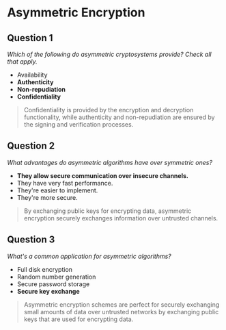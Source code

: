 # Asymmetric Encryption

## Question 1

*Which of the following do asymmetric cryptosystems provide? Check all that apply.*

* Availability
* **Authenticity**
* **Non-repudiation**
* **Confidentiality**

> Confidentiality is provided by the encryption and decryption functionality, while authenticity and non-repudiation are ensured by the signing and verification processes.

## Question 2

*What advantages do asymmetric algorithms have over symmetric ones?* 

* **They allow secure communication over insecure channels.**
* They have very fast performance.
* They're easier to implement.
* They're more secure.

> By exchanging public keys for encrypting data, asymmetric encryption securely exchanges information over untrusted channels.

## Question 3

*What's a common application for asymmetric algorithms?*


* Full disk encryption
* Random number generation
* Secure password storage
* **Secure key exchange**

>  Asymmetric encryption schemes are perfect for securely exchanging small amounts of data over untrusted networks by exchanging public keys that are used for encrypting data.